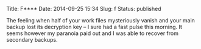 Title: F****
Date: 2014-09-25 15:34
Slug: f
Status: published

The feeling when half of your work files mysteriously vanish and your
main backup lost its decryption key – I sure had a fast pulse this
morning. It seems however my paranoia paid out and I was able to recover
from secondary backups.

